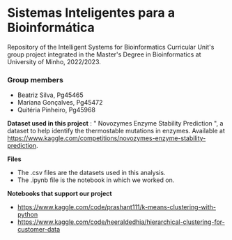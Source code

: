 # Sistemas Inteligentes para a Bioinformática
Repository of the Intelligent Systems for Bioinformatics Curricular Unit's group project integrated in the Master's Degree in Bioinformatics at University of Minho, 2022/2023.
### Group members
- Beatriz Silva, Pg45465
- Mariana Gonçalves, Pg45472
- Quitéria Pinheiro, Pg45968

**Dataset used in this project** : " Novozymes Enzyme Stability Prediction ", a dataset to help identify the thermostable mutations in enzymes. Available at  https://www.kaggle.com/competitions/novozymes-enzyme-stability-prediction.

**Files** 
- The .csv files are the datasets used in this analysis.
- The .ipynb file is the notebook in which we worked on.

**Notebooks that support our project**
- https://www.kaggle.com/code/prashant111/k-means-clustering-with-python
- https://www.kaggle.com/code/heeraldedhia/hierarchical-clustering-for-customer-data
